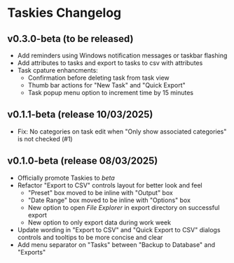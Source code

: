 # Taskies Changelog

## v0.3.0-beta (to be released)
* Add reminders using Windows notification messages or taskbar flashing
* Add attributes to tasks and export to tasks to csv with attributes
* Task cpature enhancments:
    * Confirmation before deleting task from task view
    * Thumb bar actions for "New Task" and "Quick Export"
    * Task popup menu option to increment time by 15 minutes  

## v0.1.1-beta (release 10/03/2025)
* Fix: No categories on task edit when "Only show associated categories" is not checked (#1)

## v0.1.0-beta (release 08/03/2025)
* Officially promote Taskies to _beta_
* Refactor "Export to CSV" controls layout for better look and feel
    - "Preset" box moved to be inline with "Output" box
    - "Date Range" box moved to be inline with "Options" box
    - New option to open _File Explorer_ in export directory on successful export
    - New option to only export data during work week
* Update wording in "Export to CSV" and "Quick Export to CSV" dialogs controls and tooltips to be more concise and clear
* Add menu separator on "Tasks" between "Backup to Database" and "Exports"
